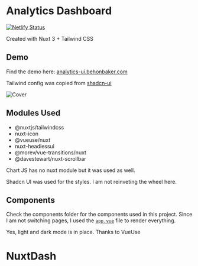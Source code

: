 # Analytics Dashboard

[![Netlify Status](https://api.netlify.com/api/v1/badges/ed5e5a46-63f2-48c5-91a0-7a6a129b37f0/deploy-status)](https://app.netlify.com/sites/bejewelled-kitten-6e2434/deploys)


Created with Nuxt 3 + Tailwind CSS

## Demo

Find the demo here: [analytics-ui.behonbaker.com](https://analytics-ui.behonbaker.com)

Tailwind config was copied from [shadcn-ui](https://ui.shadcn.com/)

![Cover](/public/cover.png)

## Modules Used

- @nuxtjs/tailwindcss
- nuxt-icon
- @vueuse/nuxt
- nuxt-headlessui
- @morev/vue-transitions/nuxt
- @davestewart/nuxt-scrollbar

Chart JS has no nuxt module but it was used as well.

Shadcn UI was used for the styles. I am not reinveting the wheel here.

## Components

Check the components folder for the components used in this project. Since I am not switching pages, I used the [`app.vue`](/app.vue) file to render everything.

Yes, light and dark mode is in place. Thanks to VueUse
# NuxtDash

